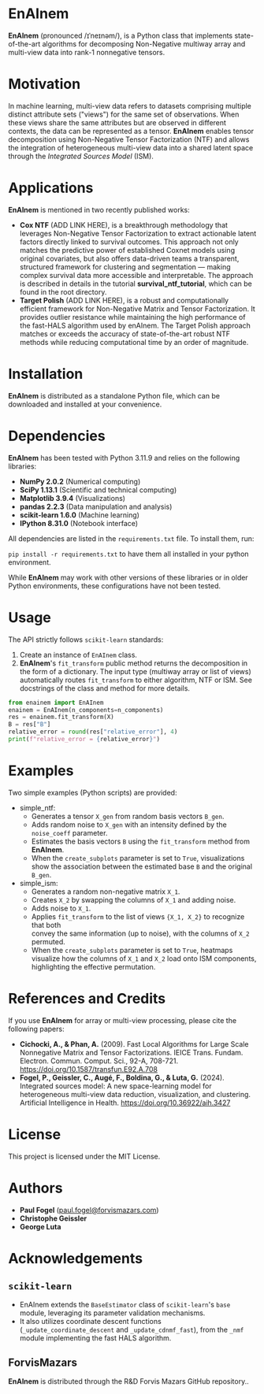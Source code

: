 # EnAInem
**EnAInem** (pronounced /ɪˈneɪnəm/), is a Python class that implements state-of-the-art algorithms 
for decomposing Non-Negative multiway array and multi-view data into rank-1 nonnegative tensors.
  
# Motivation
In machine learning, multi-view data refers to datasets comprising multiple distinct attribute sets 
("views") for the same set of observations. When these views share the same attributes but are observed 
in different contexts, the data can be represented as a tensor. **EnAInem** enables tensor decomposition 
using Non-Negative Tensor Factorization (NTF) and allows the integration of heterogeneous 
multi-view data into a shared latent space through the *Integrated Sources Model* (ISM).

# Applications
**EnAInem** is mentioned in two recently published works:
- **Cox NTF** (ADD LINK HERE), is a breakthrough methodology that leverages Non-Negative Tensor Factorization to extract actionable latent factors directly linked to survival outcomes. This approach not only matches the predictive power of established Coxnet models using original covariates, but also offers data-driven teams a transparent, structured framework for clustering and segmentation — making complex survival data more accessible and interpretable. The approach is described in details in the tutorial **survival_ntf_tutorial**, which can be found in the root directory.
- **Target Polish** (ADD LINK HERE), is a robust and computationally efficient framework for Non-Negative Matrix and Tensor Factorization. It provides outlier resistance while maintaining the high performance of the fast-HALS algorithm used by enAInem. The Target Polish approach matches or exceeds the accuracy of state-of-the-art robust NTF methods while reducing computational time by an order of magnitude.
 
# Installation
**EnAInem** is distributed as a standalone Python file, which can be downloaded and installed at your convenience.

# Dependencies
**EnAInem** has been tested with Python 3.11.9 and relies on the following libraries:
- **NumPy 2.0.2** (Numerical computing)
- **SciPy 1.13.1** (Scientific and technical computing)
- **Matplotlib 3.9.4** (Visualizations)
- **pandas 2.2.3** (Data manipulation and analysis)
- **scikit-learn 1.6.0** (Machine learning)
- **IPython 8.31.0** (Notebook interface)

All dependencies are listed in the `requirements.txt` file. To install them, run:

 `pip install -r requirements.txt` to have them all installed in your python environment.

While **EnAInem** may work with other versions of these libraries or in older Python environments, 
these configurations have not been tested. 

# Usage
The API strictly follows `scikit-learn` standards:
1. Create an instance of `EnAInem` class.
2. **EnAInem**'s `fit_transform` public method returns the decomposition in the form of a dictionary. The input type (multiway array or list of views) automatically routes `fit_transform` to either algorithm, NTF or ISM. See docstrings of the class and method for more details.
  ```python
  from enainem import EnAInem
  enainem = EnAInem(n_components=n_components)
  res = enainem.fit_transform(X)
  B = res["B"]
  relative_error = round(res["relative_error"], 4)
  print(f"relative_error = {relative_error}")
  ```
 
# Examples
Two simple examples (Python scripts) are provided:
- simple_ntf:
    - Generates a tensor `X_gen` from random basis vectors `B_gen`. 
    - Adds random noise to `X_gen` with an intensity defined by the `noise_coeff` parameter.
    - Estimates the basis vectors `B` using the `fit_transform` method from **EnAInem**.
    - When the `create_subplots` parameter is set to `True`, visualizations show the association 
      between the estimated base `B` and the original `B_gen`.
- simple_ism:
    - Generates a random non-negative matrix `X_1`.
    - Creates `X_2` by swapping the columns of `X_1` and adding noise.
    - Adds noise to `X_1`.
    - Applies `fit_transform` to the list of views `{X_1, X_2}` to recognize that both  
      convey the same information (up to noise), with the columns of `X_2` permuted.
    - When the `create_subplots` parameter is set to `True`, heatmaps visualize how the columns 
      of `X_1` and `X_2` load onto ISM components, highlighting the effective permutation.

#  References and Credits
If you use **EnAInem** for array or multi-view processing, please cite the following papers:
  - **Cichocki, A., & Phan, A.** (2009). 
  Fast Local Algorithms for Large Scale Nonnegative Matrix 
  and Tensor Factorizations. IEICE Trans. Fundam. Electron. 
  Commun. Comput. Sci., 92-A, 708-721.
  https://doi.org/10.1587/transfun.E92.A.708
- **Fogel, P., Geissler, C., Augé, F., Boldina, G., & Luta, G.** (2024). 
Integrated sources model: A new space-learning model for heterogeneous 
multi-view data reduction, visualization, and clustering. 
Artificial Intelligence in Health.
https://doi.org/10.36922/aih.3427

# License
This project is licensed under the MIT License.

# Authors
- **Paul Fogel** (paul.fogel@forvismazars.com)
- **Christophe Geissler**
- **George Luta**

# Acknowledgements
## **`scikit-learn`**
  - EnAInem extends the `BaseEstimator` class of `scikit-learn`'s `base` module, 
    leveraging its parameter validation mechanisms.
  - It also utilizes coordinate descent functions (`_update_coordinate_descent` and `_update_cdnmf_fast`), from the `_nmf` module implementing the fast HALS algorithm.
##  **ForvisMazars**
**EnAInem** is distributed through the R&D Forvis Mazars GitHub repository..
